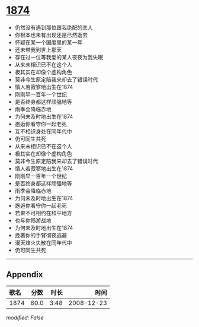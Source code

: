 # [1874](https://music.163.com/song?id=30569061)

* 仍然没有遇到那位跟我绝配的恋人
* 你根本也未有出现还是已然逝去
* 怀疑在某一个国度里的某一年
* 还未带我到世上那天
* 存在过一位等我爱的某人夜夜为我失眠
* 从来未相识已不在这个人
* 极其实在却像个虚构角色
* 莫非今生原定陪我来却去了错误时代
* 情人若寂寥地出生在1874
* 刚刚早一百年一个世纪
* 是否终身都这样顽强地等
* 雨季会降临赤地
* 为何未及时地出生在1874
* 邂逅你看守你一起老死
* 互不相识身处在同年代中
* 仍可同生共死
* 从来未相识已不在这个人
* 极其实在却像个虚构角色
* 莫非今生原定陪我来却去了错误时代
* 情人若寂寥地出生在1874
* 刚刚早一百年一个世纪
* 是否终身都这样顽强地等
* 雨季会降临赤地
* 为何未及时地出生在1874
* 邂逅你看守你一起老死
* 若果不可相约在和平地方
* 也与你畅游战地
* 为何未及时地出生在1874
* 挽著你的手臂彻夜逃避
* 漫天烽火失散在同年代中
* 仍可同生共死


---

## Appendix

|歌名|分数|时长|时间|
|:---|:---:|---:|---:|
|1874|60.0|3:48|2008-12-23

*modified: False*